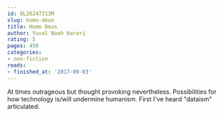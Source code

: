 ```yaml
---
id: OL26247313M
slug: homo-deus
title: Homo Deus
author: Yuval Noah Harari
rating: 5
pages: 450
categories:
- non-fiction
reads:
- finished_at: '2017-09-03'
---
```

At times outrageous but thought provoking nevertheless. Possibilities for how technology is/will undermine humanism. First I've heard "dataism" articulated.
